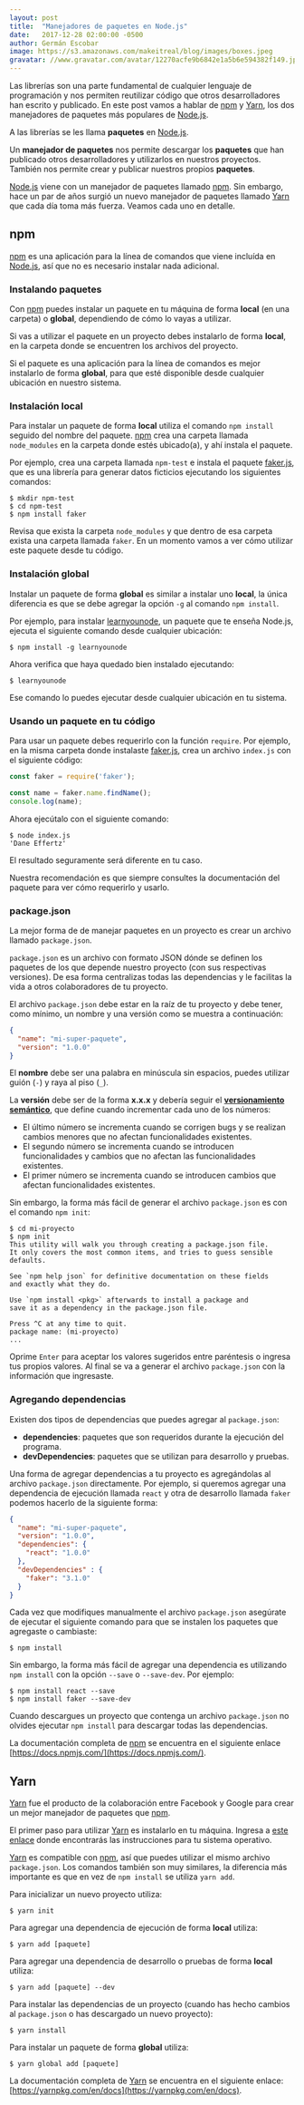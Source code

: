 ```yaml
---
layout: post
title:  "Manejadores de paquetes en Node.js"
date:   2017-12-28 02:00:00 -0500
author: Germán Escobar
image: https://s3.amazonaws.com/makeitreal/blog/images/boxes.jpeg
gravatar: //www.gravatar.com/avatar/12270acfe9b6842e1a5b6e594382f149.jpg?s=80
---
```


Las librerías son una parte fundamental de cualquier lenguaje de programación y nos permiten reutilizar código que otros desarrolladores han escrito y publicado. En este post vamos a hablar de [npm](https://www.npmjs.com/) y [Yarn](https://yarnpkg.com/en/), los dos manejadores de paquetes más populares de [Node.js](https://nodejs.org/en/).<!-- more -->

A las librerías se les llama **paquetes** en [Node.js](https://nodejs.org/en/).

Un **manejador de paquetes** nos permite descargar los **paquetes** que han publicado otros desarrolladores y utilizarlos en nuestros proyectos. También nos permite crear y publicar nuestros propios **paquetes**.

[Node.js](https://nodejs.org/en/) viene con un manejador de paquetes llamado [npm](https://www.npmjs.com/).  Sin embargo, hace un par de años surgió un nuevo manejador de paquetes llamado [Yarn](https://yarnpkg.com/en/) que cada día toma más fuerza. Veamos cada uno en detalle.

## npm

[npm](https://www.npmjs.com/) es una aplicación para la línea de comandos que viene incluída en [Node.js](https://nodejs.org/en/), así que no es necesario instalar nada adicional.

### Instalando paquetes

Con [npm](https://www.npmjs.com/) puedes instalar un paquete en tu máquina de forma **local** (en una carpeta) o **global**, dependiendo de cómo lo vayas a utilizar.

Si vas a utilizar el paquete en un proyecto debes instalarlo de forma **local**, en la carpeta donde se encuentren los archivos del proyecto.

Si el paquete es una aplicación para la línea de comandos es mejor instalarlo de forma **global**, para que esté disponible desde cualquier ubicación en nuestro sistema.

### Instalación local

Para instalar un paquete de forma **local** utiliza el comando `npm install` seguido del nombre del paquete. [npm](https://www.npmjs.com/) crea una carpeta llamada `node_modules` en la carpeta donde estés ubicado(a), y ahí instala el paquete.

Por ejemplo, crea una carpeta llamada `npm-test` e instala el paquete [faker.js](https://github.com/marak/Faker.js/), que es una librería para generar datos ficticios ejecutando los siguientes comandos:

```shell
$ mkdir npm-test
$ cd npm-test
$ npm install faker
```

Revisa que exista la carpeta `node_modules` y que dentro de esa carpeta exista una carpeta llamada `faker`. En un momento vamos a ver cómo utilizar este paquete desde tu código.

### Instalación global

Instalar un paquete de forma **global** es similar a instalar uno **local**, la única diferencia es que se debe agregar la opción `-g` al comando `npm install`.

Por ejemplo, para instalar [learnyounode](https://github.com/workshopper/learnyounode), un paquete que te enseña Node.js, ejecuta el siguiente comando desde cualquier ubicación:

```shell
$ npm install -g learnyounode
```

Ahora verifica que haya quedado bien instalado ejecutando:

```shell
$ learnyounode
```

Ese comando lo puedes ejecutar desde cualquier ubicación en tu sistema.

### Usando un paquete en tu código

Para usar un paquete debes requerirlo con la función `require`. Por ejemplo, en la misma carpeta donde instalaste [faker.js](https://github.com/marak/Faker.js/), crea un archivo `index.js` con el siguiente código:

```js
const faker = require('faker');

const name = faker.name.findName();
console.log(name);
```

Ahora ejecútalo con el siguiente comando:

```shell
$ node index.js
'Dane Effertz'
```

El resultado seguramente será diferente en tu caso.

Nuestra recomendación es que siempre consultes la documentación del paquete para ver cómo requerirlo y usarlo.

### package.json

La mejor forma de de manejar paquetes en un proyecto es crear un archivo llamado `package.json`.

`package.json` es un archivo con formato JSON dónde se definen los paquetes de los que depende nuestro proyecto (con sus respectivas versiones). De esa forma centralizas todas las dependencias y le facilitas la vida a otros colaboradores de tu proyecto.

El archivo `package.json` debe estar en la raíz de tu proyecto y debe tener, como mínimo, un nombre y una versión como se muestra a continuación:

```json
{
  "name": "mi-super-paquete",
  "version": "1.0.0"
}
```

El **nombre** debe ser una palabra en minúscula sin espacios, puedes utilizar guión (`-`) y raya al piso (`_`).

La **versión** debe ser de la forma **x.x.x** y debería seguir el **[versionamiento semántico](https://docs.npmjs.com/getting-started/semantic-versioning)**, que define cuando incrementar cada uno de los números:

* El último número se incrementa cuando se corrigen bugs y se realizan cambios menores que no afectan funcionalidades existentes.
* El segundo número se incrementa cuando se introducen funcionalidades y cambios que no afectan las funcionalidades existentes.
* El primer número se incrementa cuando se introducen cambios que afectan funcionalidades existentes.

Sin embargo, la forma más fácil de generar el archivo `package.json` es con el comando `npm init`:

```shell
$ cd mi-proyecto
$ npm init
This utility will walk you through creating a package.json file.
It only covers the most common items, and tries to guess sensible defaults.

See `npm help json` for definitive documentation on these fields
and exactly what they do.

Use `npm install <pkg>` afterwards to install a package and
save it as a dependency in the package.json file.

Press ^C at any time to quit.
package name: (mi-proyecto)
...
```

Oprime `Enter` para aceptar los valores sugeridos entre paréntesis o ingresa tus propios valores. Al final se va a generar el archivo `package.json` con la información que ingresaste.

### Agregando dependencias

Existen dos tipos de dependencias que puedes agregar al `package.json`:

* **dependencies**: paquetes que son requeridos durante la ejecución del programa.
* **devDependencies**: paquetes que se utilizan para desarrollo y pruebas.

Una forma de agregar dependencias a tu proyecto es agregándolas al archivo `package.json` directamente. Por ejemplo, si queremos agregar una dependencia de ejecución llamada `react` y otra de desarrollo llamada `faker` podemos hacerlo de la siguiente forma:

```json
{
  "name": "mi-super-paquete",
  "version": "1.0.0",
  "dependencies": {
    "react": "1.0.0"
  },
  "devDependencies" : {
    "faker": "3.1.0"
  }
}
```

Cada vez que modifiques manualmente el archivo `package.json` asegúrate de ejecutar el siguiente comando para que se instalen los paquetes que agregaste o cambiaste:

```shell
$ npm install
```

Sin embargo, la forma más fácil de agregar una dependencia es utilizando `npm install` con la opción `--save` o `--save-dev`. Por ejemplo:

```shell
$ npm install react --save
$ npm install faker --save-dev
```

Cuando descargues un proyecto que contenga un archivo `package.json` no olvides ejecutar `npm install` para descargar todas las dependencias.

La documentación completa de [npm](https://www.npmjs.com/) se encuentra en el siguiente enlace [https://docs.npmjs.com/](https://docs.npmjs.com/).

## Yarn

[Yarn](https://yarnpkg.com/en/) fue el producto de la colaboración entre Facebook y Google para crear un mejor manejador de paquetes que [npm](https://www.npmjs.com/).

El primer paso para utilizar [Yarn](https://yarnpkg.com/en/) es instalarlo en tu máquina. Ingresa a [este enlace](https://yarnpkg.com/en/docs/install) donde encontrarás las instrucciones para tu sistema operativo.

[Yarn](https://yarnpkg.com/en/) es compatible con [npm](https://www.npmjs.com/), así que puedes utilizar el mismo archivo `package.json`. Los comandos también son muy similares, la diferencia más importante es que en vez de `npm install` se utiliza `yarn add`.

Para inicializar un nuevo proyecto utiliza:

```shell
$ yarn init
```

Para agregar una dependencia de ejecución de forma **local** utiliza:

```shell
$ yarn add [paquete]
```

Para agregar una dependencia de desarrollo o pruebas de forma **local** utiliza:

```shell
$ yarn add [paquete] --dev
```

Para instalar las dependencias de un proyecto (cuando has hecho cambios al `package.json` o has descargado un nuevo proyecto):

```shell
$ yarn install
```

Para instalar un paquete de forma **global** utiliza:

```shell
$ yarn global add [paquete]
```

La documentación completa de [Yarn](https://yarnpkg.com/en/) se encuentra en el siguiente enlace: [https://yarnpkg.com/en/docs](https://yarnpkg.com/en/docs).
